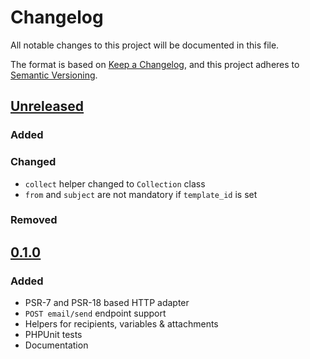 # Changelog

All notable changes to this project will be documented in this file.

The format is based on [Keep a Changelog](https://keepachangelog.com/en/1.0.0/),
and this project adheres to [Semantic Versioning](https://semver.org/spec/v2.0.0.html).

## [Unreleased]

### Added

### Changed

- `collect` helper changed to `Collection` class
- `from` and `subject` are not mandatory if `template_id` is set

### Removed

## [0.1.0]

### Added

- PSR-7 and PSR-18 based HTTP adapter
- `POST email/send` endpoint support
- Helpers for recipients, variables & attachments
- PHPUnit tests
- Documentation

[Unreleased]: https://github.com/mailerlite/mailersend/compare/v0.1.0...HEAD
[0.1.0]: https://github.com/mailerlite/mailersend/releases/tag/v0.1.0
